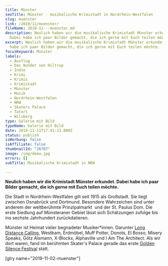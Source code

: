 ```yaml
---
title: Münster
seoTitle: Münster - musikalische Krimistadt in Nordrhein-Westfalen
slug: muenster
link: /2019/11/muenster/
fileName: 2019-11---muenster.md
description: Neulich haben wir die musikalische Krimistadt Münster erkundet.
  Dabei habe ich paar Bilder gemacht, die ich gerne mit Euch teilen möchte.
excerpt: Neulich haben wir die musikalische Krimistadt Münster erkundet. Dabei
  habe ich paar Bilder gemacht, die ich gerne mit Euch teilen möchte.
focusKeyword: Münster
labels:
  - Ausflug
  - Das Wunder von Hiltrup
  - Indie
  - Krimi
  - Krimis
  - Krimistadt
  - Münster
  - Musik
  - Nordrhein-Westfalen
  - NRW
  - Skaters Palace
  - Tatort
  - Wilsberg
type: Galerie mit Bild
typeName: Galerie mit Bild
date: 2019-11-11T17:41:23.000Z
status: publish
isWerbung: false
isAffiliate: false
thumbnailId: "26707"
image: /img/demo.jpg
errors: []
subTitle: Musikalische Krimistadt in NRW
  
---
```


**Neulich haben wir die Krimistadt Münster erkundet. Dabei habe ich paar Bilder
gemacht, die ich gerne mit Euch teilen möchte.**

Die Stadt in Nordrhein-Westfalen gilt seit 1915 als Großstadt. Sie liegt
zwischen Osnabrück und Dortmund. Besondere Wahrzeichen sind unter anderem der
weltberühmte Prinzipalmarkt  und der St. Paulus Dom. Die erste Siedlung auf
Münsteraner Gebiet lässt sich Schätzungen zufolge bis ins sechste Jahrhundert
zurückdatieren.

Münster ist Heimat vieler begnadeter Musiker\*innen. Darunter
[Long Distance Calling](/2019/04/long-distance-calling-kulturkirche-altona/),
Westbam, Erdmöbel, Muff Potter, Donots, El Bosso, Misery Speaks, Götz Alsmann,
X-Blockx, Alphaville und I Am The Architect. Als wir dort waren, fand im
berühmten Skater's Palace gerade das erste
[Golden Silence Festival](/2019/11/golden-silence-festival-muenster/) statt.

[glry name="2019-11-02-muenster"]

  